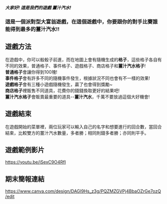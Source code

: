 ##### 大家好!  這是我們的遊戲 **薑汁汽水**!
### 這是一個派對型大富翁遊戲，在這個遊戲中，你要跟你的對手比賽誰能得到最多的薑汁汽水!!

## 遊戲方法
  在遊戲中，你可以骰骰子前進，而在地圖上會有隨機生成的**格子**，這些格子各自有不同的效果，普通格子、事件格子、遊戲格子、商店格子和**薑汁汽水格子**!  
  **普通格子**會讓你得到100塊!  
  **事件格子**會有許多不同的隨機事件發生，根據狀況不同也會有不一樣的效果!  
  **遊戲格子**會有三種小遊戲隨機發生，贏了也會得到獎勵~  
  **商店格子**裡販售不同道具，花費你的錢錢換取更好的結果吧!  
  **薑汁汽水格子**會販賣最重要的道具--**薑汁汽水**，千萬不要放過這個大好機會!  

## 遊戲結束
  在遊戲開始的菜單裡，兩位玩家可以輸入自己的名字和想要進行的回合數，當回合結束，比較雙方的薑汁汽水數量，多者勝；相同則錢多者勝；亦同則平手。

## 遊戲範例影片
  https://youtu.be/iSexC9O4RfI
  
## 期末簡報連結
  https://www.canva.com/design/DAGI9Hs_z3g/PQZMZGVPj4BbaOZrGe7ozQ/edit
